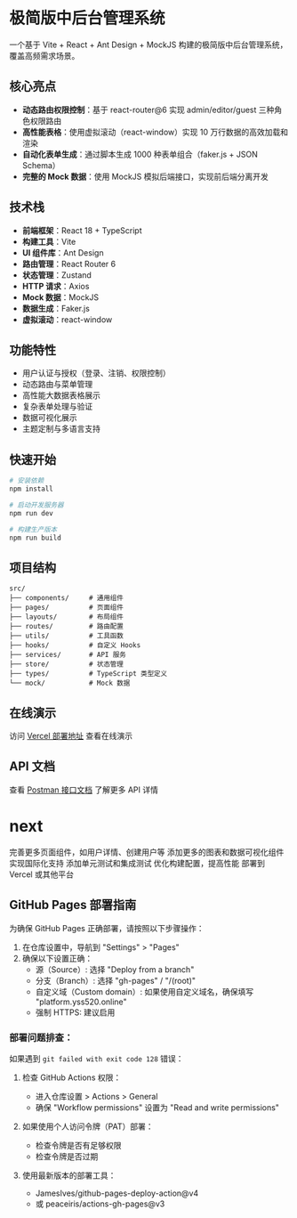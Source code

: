 # 极简版中后台管理系统

一个基于 Vite + React + Ant Design + MockJS 构建的极简版中后台管理系统，覆盖高频需求场景。

## 核心亮点

- **动态路由权限控制**：基于 react-router@6 实现 admin/editor/guest 三种角色权限路由
- **高性能表格**：使用虚拟滚动（react-window）实现 10 万行数据的高效加载和渲染
- **自动化表单生成**：通过脚本生成 1000 种表单组合（faker.js + JSON Schema）
- **完整的 Mock 数据**：使用 MockJS 模拟后端接口，实现前后端分离开发

## 技术栈

- **前端框架**：React 18 + TypeScript
- **构建工具**：Vite
- **UI 组件库**：Ant Design
- **路由管理**：React Router 6
- **状态管理**：Zustand
- **HTTP 请求**：Axios
- **Mock 数据**：MockJS
- **数据生成**：Faker.js
- **虚拟滚动**：react-window

## 功能特性

- 用户认证与授权（登录、注销、权限控制）
- 动态路由与菜单管理
- 高性能大数据表格展示
- 复杂表单处理与验证
- 数据可视化展示
- 主题定制与多语言支持

## 快速开始

```bash
# 安装依赖
npm install

# 启动开发服务器
npm run dev

# 构建生产版本
npm run build
```

## 项目结构

```
src/
├── components/     # 通用组件
├── pages/          # 页面组件
├── layouts/        # 布局组件
├── routes/         # 路由配置
├── utils/          # 工具函数
├── hooks/          # 自定义 Hooks
├── services/       # API 服务
├── store/          # 状态管理
├── types/          # TypeScript 类型定义
└── mock/           # Mock 数据
```

## 在线演示

访问 [Vercel 部署地址](#) 查看在线演示

## API 文档

查看 [Postman 接口文档](#) 了解更多 API 详情

# next

完善更多页面组件，如用户详情、创建用户等
添加更多的图表和数据可视化组件
实现国际化支持
添加单元测试和集成测试
优化构建配置，提高性能
部署到 Vercel 或其他平台

## GitHub Pages 部署指南

为确保 GitHub Pages 正确部署，请按照以下步骤操作：

1. 在仓库设置中，导航到 "Settings" > "Pages"
2. 确保以下设置正确：
   - 源（Source）: 选择 "Deploy from a branch"
   - 分支（Branch）: 选择 "gh-pages" / "/(root)"
   - 自定义域（Custom domain）: 如果使用自定义域名，确保填写 "platform.yss520.online"
   - 强制 HTTPS: 建议启用

### 部署问题排查：

如果遇到 `git failed with exit code 128` 错误：

1. 检查 GitHub Actions 权限：

   - 进入仓库设置 > Actions > General
   - 确保 "Workflow permissions" 设置为 "Read and write permissions"

2. 如果使用个人访问令牌（PAT）部署：

   - 检查令牌是否有足够权限
   - 检查令牌是否过期

3. 使用最新版本的部署工具：
   - JamesIves/github-pages-deploy-action@v4
   - 或 peaceiris/actions-gh-pages@v3
